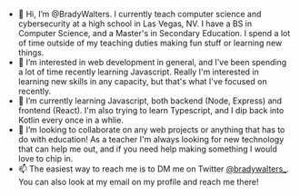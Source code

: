 - 👋 Hi, I’m @BradyWalters. I currently teach computer science and cybersecurity at a high school in Las Vegas, NV. I have a BS in Computer Science, and a Master's in Secondary Education. I spend a lot of time outside of my teaching duties making fun stuff or learning new things.
- 👀 I’m interested in web development in general, and I've been spending a lot of time recently learning Javascript. Really I'm interested in learning new skills in any capacity, but that's what I've focused on recently.
- 🌱 I’m currently learning Javascript, both backend (Node, Express) and frontend (React). I'm also trying to learn Typescript, and I dip back into Kotlin every once in a whlie.
- 💞️ I’m looking to collaborate on any web projects or anything that has to do with education! As a teacher I'm always looking for new technology that can help me out, and if you need help making something I would love to chip in.
- 📫 The easiest way to reach me is to DM me on Twitter [@bradywalters_](https://twitter.com/bradywalters_). You can also look at my email on my profile and reach me there!

<!---
BradyWalters/BradyWalters is a ✨ special ✨ repository because its `README.md` (this file) appears on your GitHub profile.
You can click the Preview link to take a look at your changes.
--->
